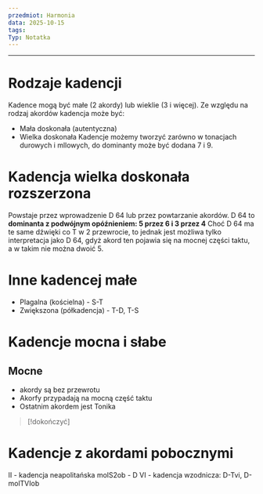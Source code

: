 ```yaml
---
przedmiot: Harmonia
data: 2025-10-15
tags:
Typ: Notatka
---
```

---
# Rodzaje kadencji
Kadence mogą być małe (2 akordy) lub wieklie (3 i więcej).
Ze względu na rodzaj akordów kadencja może być:
- Mała doskonała (autentyczna)
- Wielka doskonała
Kadencje możemy tworzyć zarówno w tonacjach durowych i mllowych, do dominanty może być dodana 7 i 9. 
# Kadencja wielka doskonała rozszerzona
Powstaje przez wprowadzenie D 64 lub przez powtarzanie akordów.
D 64 to **dominanta z podwójnym opóźnieniem: 5 przez 6 i 3 przez 4**
Choć D 64 ma te same dźwięki co T w 2 przewrocie, to jednak jest możliwa tylko interpretacja jako D 64, gdyż akord ten pojawia się na mocnej części taktu, a w takim nie można dwoić 5.
# Inne kadencej małe
- Plagalna (kościelna) - S-T
- Zwiększona (półkadencja) - T-D, T-S
# Kadencje mocna i słabe
## Mocne
- akordy są bez przewrotu
- Akorfy przypadają na mocną część taktu
- Ostatnim akordem jest Tonika
>[!dokończyć]

# Kadencje z akordami pobocznymi
II - kadencja neapolitańska molS2ob - D
VI - kadencja wzodnicza: D-Tvi, D-molTVIob
